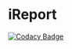 # iReport
[![Codacy Badge](https://api.codacy.com/project/badge/Grade/7ce8d43d2b0140999f7c6fbeb1c4889a)](https://www.codacy.com/app/AnshumanTripathi/iReport?utm_source=github.com&utm_medium=referral&utm_content=AnshumanTripathi/iReport&utm_campaign=badger)
